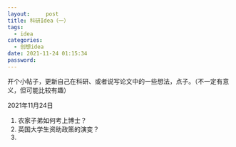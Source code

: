 ```yaml
---
layout:     post
title: 科研Idea（一）
tags:
  - idea
categories:
  - 创想idea
date: 2021-11-24 01:15:34
password:
---
```


开个小帖子，更新自己在科研、或者说写论文中的一些想法，点子。（不一定有意义，但可能比较有趣）

2021年11月24日

1. 农家子弟如何考上博士？
2. 英国大学生资助政策的演变？
3. 

